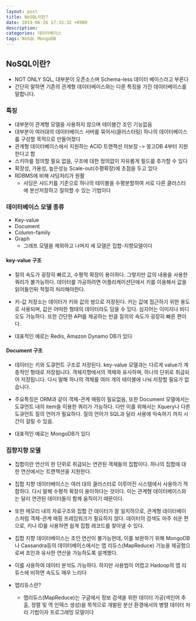 ```yaml
---
layout: post
title: NoSQL이란?
date: 2019-06-26 17:33:32 +0900
description:
categories: 데이터베이스
tags: NoSQL MongoDB
---
```


## NoSQL이란?

* NOT ONLY SQL, 대부분이 오픈소스며 Schema-less 데이터 베이스라고 부른다
* 간단히 말하면 기존의 관계형 데이터베이스와는 다른 특징을 가진 데이터베이스를 말합니다.

### 특징

* 대부분이 관계형 모델을 사용하지 않으며 테이블간 조인 기능없음
* 대부분이 여러대의 데이터베이스 서버를 묶어서(클러스터링) 하나의 데이터베이스를 구성할 목적으로 만들어졌다
* 관계형 데이터베이스에서 지원하는 ACID 트랜잭션 미보장 -> 몽고DB 4부터 지원한다고 함
* 스키마를 정의할 필요 없음, 구조에 대한 정의없이 자유롭게 필드를 추가할 수 있다
* 확장성, 가용성, 높은성능 Scale-out(수평확장)에 초점을 두고 있다
* RDBMS에 비해 샤딩처리가 원활
  * 샤딩은 샤드키를 기준으로 하나의 테이블을 수평분할하여 서로 다른 클러스터에 분산저장하고 질의할 수 있는 기법이다

### 데이터베이스 모델 종류

* Key-value 
* Document
* Column-family
* Graph
  * 그래프 모델을 제외하고 나머지 세 모델은 집합-지향모델이다

#### key-value 구조

* 질의 속도가 굉장히 빠르고, 수평적 확장이 용이하다. 그렇지만 값의 내용을 사용한 쿼리가 불가능하다. 데이터를 가공하려면 어플리케이션단에서 키를 이용해서 값을 읽어들인뒤 적절히 처리해야한다.

* 키-값 저장소는 데이터가 키와 값의 쌍으로 저장된다. 키는 값에 접근하기 위한 용도로 사용되며, 값은 어떠한 형태의 데이터라도 담을 수 있다. 심지어는 이미지나 비디오도 가능하다. 또한 간단한 API를 제공하는 만큼 질의의 속도가 굉장히 빠른 편이다. 

* 대표적인 예로는 Redis, Amazon Dynamo DB가 있다

#### Document 구조

* 데이터는 키와 도큐먼트 구조로 저장된다. key-value 모델과는 다르게 value가 계층적인 형태로 저장됩니다. 객체지향에서의 객체와 유사하며, 하나의 단위로 취급되어 저장됩니다. 다시 말해 하나의 객체를 여러 개의 테이블에 나눠 저장할 필요가 없습니다.

* 주요특징은 ORM과 같이 객체-관계 매핑이 필요없음, 또한 Document 모델에서는 도큐먼트 내의 item을 이용한 쿼리가 가능하다. 다만 이를 위해서는 Xquery나 다른 도큐먼트 질의 언어가 필요하다. 질의 언어가 SQL과 달라 사용에 익숙하기 까지 시간이 걸릴 수 있음.

* 대표적인 예로는 MongoDB가 있다

### 집향지향 모델

* 집합이란 연산의 한 단위로 취급되는 연관된 객체들의 집합이다. 하나의 집합에 대한 연산에서는 트랜잭션을 지원한다.

* 집합 지향 데이터베이스는 여러 대의 클러스터로 이루어진 시스템에서 사용하기 적합하다. 다시 말해 수평적 확장이 용이하다는 것이다. 이는 관계형 데이터베이스와는 달리 연관된 데이터들이 함께 움직이기 때문이다. 

* 또한 메모리 내의 자료구조와 집합 간 데이터가 잘 일치하므로, 관계형 데이터베이스처럼 객체-관계 매핑 프레임워크가 필요하지 않다. 데이터의 검색도 아주 쉬운 편으로, 키나 ID를 사용하면 쉽게 집합 레코드를 찾아낼 수 있다.

* 집합 지향 데이터베이스는 조인 연산이 불가능한데, 이를 보완하기 위해 MongoDB나 Cassandra등의 데이터베이스에서는 맵 리듀스(MapReduce) 기능을 제공함으로써 조인과 유사한 연산을 가능하도록 설계했다. 
 
* 이를 사용하여 데이터 분석도 가능하다. 하지만 사용법이 어렵고 Hadoop의 맵 리듀스에 비하면 속도도 매우 느리다

* 맵리듀스란?
  * 맵리듀스(MapReduce)는 구글에서 정보 검색을 위한 데이터 가공(색인어 추출, 정렬 및 역 인덱스 생성)을 목적으로 개발된 분산 환경에서의 병렬 데이터 처리 기법이자 프로그래밍 모델이다

